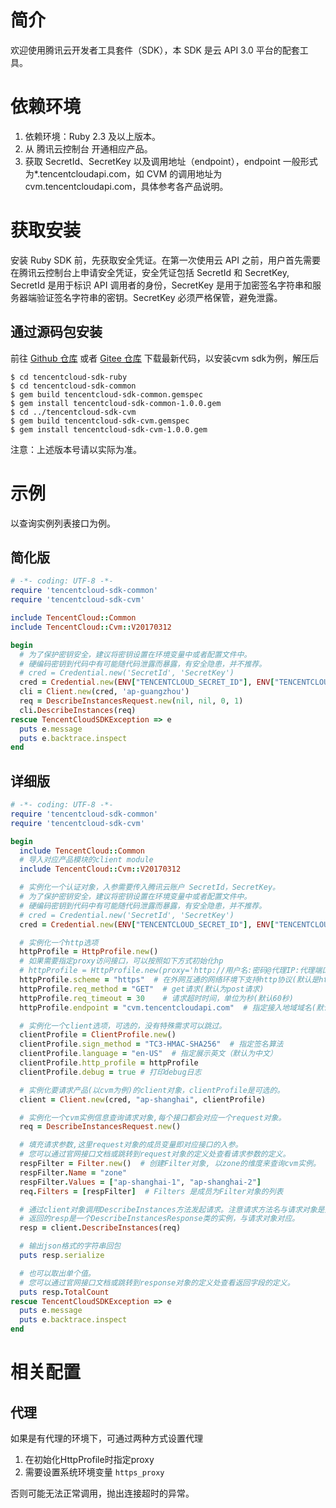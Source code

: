 # 简介
欢迎使用腾讯云开发者工具套件（SDK），本 SDK 是云 API 3.0 平台的配套工具。

# 依赖环境

1. 依赖环境：Ruby 2.3 及以上版本。
2. 从 腾讯云控制台 开通相应产品。
3. 获取 SecretId、SecretKey 以及调用地址（endpoint），endpoint 一般形式为\*.tencentcloudapi.com，如 CVM 的调用地址为 cvm.tencentcloudapi.com，具体参考各产品说明。

# 获取安装

安装 Ruby SDK 前，先获取安全凭证。在第一次使用云 API 之前，用户首先需要在腾讯云控制台上申请安全凭证，安全凭证包括 SecretId 和 SecretKey, SecretId 是用于标识 API 调用者的身份，SecretKey 是用于加密签名字符串和服务器端验证签名字符串的密钥。SecretKey 必须严格保管，避免泄露。

## 通过源码包安装

前往 [Github 仓库](https://github.com/tencentcloud/tencentcloud-sdk-ruby) 或者 [Gitee 仓库](https://gitee.com/tencentcloud/tencentcloud-sdk-ruby) 下载最新代码，以安装cvm sdk为例，解压后

    $ cd tencentcloud-sdk-ruby
    $ cd tencentcloud-sdk-common
    $ gem build tencentcloud-sdk-common.gemspec
    $ gem install tencentcloud-sdk-common-1.0.0.gem
    $ cd ../tencentcloud-sdk-cvm
    $ gem build tencentcloud-sdk-cvm.gemspec
    $ gem install tencentcloud-sdk-cvm-1.0.0.gem 

注意：上述版本号请以实际为准。

# 示例

以查询实例列表接口为例。

## 简化版

```ruby
# -*- coding: UTF-8 -*-
require 'tencentcloud-sdk-common'
require 'tencentcloud-sdk-cvm'

include TencentCloud::Common
include TencentCloud::Cvm::V20170312

begin
  # 为了保护密钥安全，建议将密钥设置在环境变量中或者配置文件中。
  # 硬编码密钥到代码中有可能随代码泄露而暴露，有安全隐患，并不推荐。
  # cred = Credential.new('SecretId', 'SecretKey')
  cred = Credential.new(ENV["TENCENTCLOUD_SECRET_ID"], ENV["TENCENTCLOUD_SECRET_KEY"])
  cli = Client.new(cred, 'ap-guangzhou')
  req = DescribeInstancesRequest.new(nil, nil, 0, 1)
  cli.DescribeInstances(req)
rescue TencentCloudSDKException => e
  puts e.message  
  puts e.backtrace.inspect  
end
```

## 详细版

```ruby
# -*- coding: UTF-8 -*-
require 'tencentcloud-sdk-common'
require 'tencentcloud-sdk-cvm'

begin
  include TencentCloud::Common
  # 导入对应产品模块的client module
  include TencentCloud::Cvm::V20170312

  # 实例化一个认证对象，入参需要传入腾讯云账户 SecretId，SecretKey。
  # 为了保护密钥安全，建议将密钥设置在环境变量中或者配置文件中。
  # 硬编码密钥到代码中有可能随代码泄露而暴露，有安全隐患，并不推荐。
  # cred = Credential.new('SecretId', 'SecretKey')
  cred = Credential.new(ENV["TENCENTCLOUD_SECRET_ID"], ENV["TENCENTCLOUD_SECRET_KEY"])

  # 实例化一个http选项
  httpProfile = HttpProfile.new()
  # 如果需要指定proxy访问接口，可以按照如下方式初始化hp
  # httpProfile = HttpProfile.new(proxy='http://用户名:密码@代理IP:代理端口')
  httpProfile.scheme = "https"  # 在外网互通的网络环境下支持http协议(默认是https协议),建议使用https协议
  httpProfile.req_method = "GET"  # get请求(默认为post请求)
  httpProfile.req_timeout = 30    # 请求超时时间，单位为秒(默认60秒)
  httpProfile.endpoint = "cvm.tencentcloudapi.com"  # 指定接入地域域名(默认就近接入)

  # 实例化一个client选项，可选的，没有特殊需求可以跳过。
  clientProfile = ClientProfile.new()
  clientProfile.sign_method = "TC3-HMAC-SHA256"  # 指定签名算法
  clientProfile.language = "en-US"  # 指定展示英文（默认为中文）
  clientProfile.http_profile = httpProfile
  clientProfile.debug = true # 打印debug日志

  # 实例化要请求产品(以cvm为例)的client对象，clientProfile是可选的。
  client = Client.new(cred, "ap-shanghai", clientProfile)

  # 实例化一个cvm实例信息查询请求对象,每个接口都会对应一个request对象。
  req = DescribeInstancesRequest.new()

  # 填充请求参数,这里request对象的成员变量即对应接口的入参。
  # 您可以通过官网接口文档或跳转到request对象的定义处查看请求参数的定义。
  respFilter = Filter.new()  # 创建Filter对象, 以zone的维度来查询cvm实例。
  respFilter.Name = "zone"
  respFilter.Values = ["ap-shanghai-1", "ap-shanghai-2"]
  req.Filters = [respFilter]  # Filters 是成员为Filter对象的列表

  # 通过client对象调用DescribeInstances方法发起请求。注意请求方法名与请求对象是对应的。
  # 返回的resp是一个DescribeInstancesResponse类的实例，与请求对象对应。
  resp = client.DescribeInstances(req)

  # 输出json格式的字符串回包
  puts resp.serialize

  # 也可以取出单个值。
  # 您可以通过官网接口文档或跳转到response对象的定义处查看返回字段的定义。
  puts resp.TotalCount
rescue TencentCloudSDKException => e
  puts e.message  
  puts e.backtrace.inspect  
end
```

# 相关配置

## 代理

如果是有代理的环境下，可通过两种方式设置代理

1. 在初始化HttpProfile时指定proxy
2. 需要设置系统环境变量 `https_proxy`

否则可能无法正常调用，抛出连接超时的异常。
